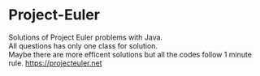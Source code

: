 # Project-Euler
Solutions of Project Euler problems with Java.    
All questions has only one class for solution.  
Maybe there are more efficent solutions but all the codes follow 1 minute rule. 
https://projecteuler.net
